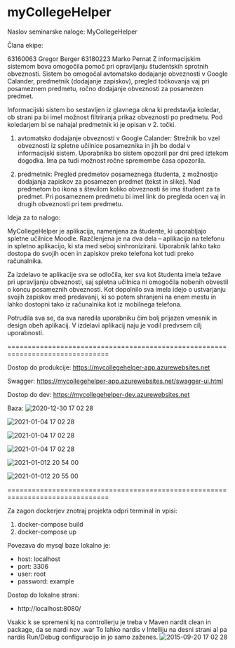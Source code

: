 # myCollegeHelper

Naslov seminarske naloge: MyCollegeHelper

Člana ekipe:

63160063 Gregor Berger
63180223 Marko Pernat
Z informacijskim sistemom bova omogočila pomoč pri opravljanju študentskih sprotnih obveznosti. Sistem bo omogočal avtomatsko dodajanje obveznosti v Google Calander, predmetnik (dodajanje zapiskov), pregled točkovanja vaj pri posameznem predmetu, ročno dodajanje obveznosti za posamezen predmet.

Informacijski sistem bo sestavljen iz glavnega okna ki predstavlja koledar, ob strani pa bi imel možnost filtriranja prikaz obveznosti po predmetu. Pod koledarjem bi se nahajal predmetnik ki je opisan v 2. točki.

1. avtomatsko dodajanje obveznosti v Google Calander: Strežnik bo vzel obveznosti iz spletne učilnice posameznika in jih bo dodal v informacijski sistem. Uporabnika bo sistem opozoril par dni pred iztekom dogodka. Ima pa tudi možnost ročne spremembe časa opozorila.

2. predmetnik: Pregled predmetov posameznega študenta, z možnostjo dodajanja zapiskov za posamezen predmet (tekst in slike). Nad predmetom bo ikona s številom koliko obveznosti še ima študent za ta predmet. Pri posameznem predmetu bi imel link do pregleda ocen vaj in drugih obveznosti pri tem predmetu.


Ideja za to nalogo:

MyCollegeHelper je aplikacija, namenjena za študente, ki uporabljajo spletne učilnice Moodle. Razčlenjena je na dva dela – aplikacijo na telefonu in spletno aplikacijo, ki sta med seboj sinhronizirani. Uporabnik lahko tako dostopa do svojih ocen in zapiskov preko telefona kot tudi preko računalnika.

Za izdelavo te aplikacije sva se odločila, ker sva kot študenta imela težave pri upravljanju obveznosti, saj spletna učilnica ni omogočila nobenih obvestil o koncu posameznih obveznosti. Kot dopolnilo sva imela idejo o ustvarjanju svojih zapiskov med predavanji, ki so potem shranjeni na enem mestu in lahko dostopni tako iz računalnika kot iz mobilnega telefona.

Potrudila sva se, da sva naredila uporabniku čim bolj prijazen vmesnik in design obeh aplikacij. V izdelavi aplikacij naju je vodil predvsem cilj uporabnosti.

===============================================================================

Dostop do produkcije: https://mycollegehelper-app.azurewebsites.net

Swagger: https://mycollegehelper-app.azurewebsites.net/swagger-ui.html

Dostop do dev: https://mycollegehelper-dev.azurewebsites.net

Baza:
![2020-12-30 17 02 28](https://i.imgur.com/tmvS6Ux.png)


![2021-01-04 17 02 28](https://i.imgur.com/IfHkxhR.png)

![2021-01-04 17 02 28](https://i.imgur.com/RiUPmNI.png)

![2021-01-04 17 02 28](https://i.imgur.com/jwyWYaL.png)

![2021-01-012 20 54 00](https://i.imgur.com/4vQQLbG.png)

![2021-01-012 20 55 00](https://i.imgur.com/Fo5PQZl.png)






===============================================================================


Za zagon dockerjev znotraj projekta odpri terminal in vpisi:
  1. docker-compose build
  2. docker-compose up
 
Povezava do mysql baze lokalno je:
  * host: localhost
  * port: 3306
  * user: root
  * password: example

Dostop do lokalne strani:
  * http://localhost:8080/
  
Vsakic k se spremeni kj na controllerju je treba v Maven nardit clean in package, da se nardi nov .war
To lahko nardis v Intelliju na desni strani al pa nardis Run/Debug configuracijo in jo samo zaženes.
![2015-09-20 17 02 28](https://i.imgur.com/qIwe4VN.pngA)
